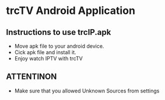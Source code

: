 # trcTV Android Application

## Instructions to use trcIP.apk

- Move apk file to your android device.
- Cick apk file and install it.
- Enjoy watch IPTV with trcTV


## ATTENTINON
- Make sure that you allowed Unknown Sources from settings


